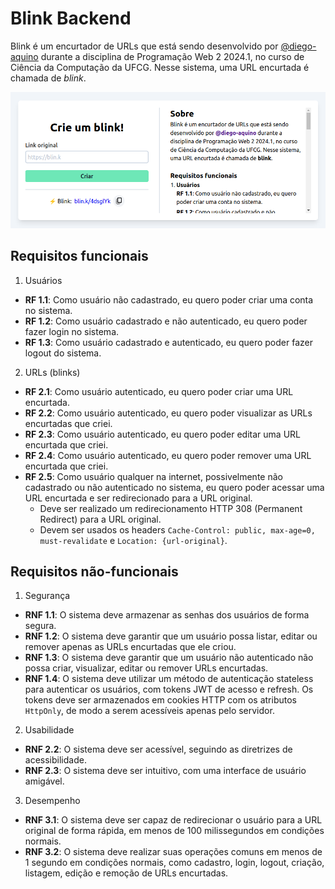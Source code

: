 # Blink Backend

Blink é um encurtador de URLs que está sendo desenvolvido por [@diego-aquino](https://github.com/diego-aquino) durante a
disciplina de Programação Web 2 2024.1, no curso de Ciência da Computação da UFCG. Nesse sistema, uma URL encurtada é
chamada de _blink_.

![Screenshot da interface inicial do Blink](docs/hero.png)

## Requisitos funcionais

1. Usuários

- **RF 1.1**: Como usuário não cadastrado, eu quero poder criar uma conta no sistema.
- **RF 1.2**: Como usuário cadastrado e não autenticado, eu quero poder fazer login no sistema.
- **RF 1.3**: Como usuário cadastrado e autenticado, eu quero poder fazer logout do sistema.

2. URLs (blinks)

- **RF 2.1**: Como usuário autenticado, eu quero poder criar uma URL encurtada.
- **RF 2.2**: Como usuário autenticado, eu quero poder visualizar as URLs encurtadas que criei.
- **RF 2.3**: Como usuário autenticado, eu quero poder editar uma URL encurtada que criei.
- **RF 2.4**: Como usuário autenticado, eu quero poder remover uma URL encurtada que criei.
- **RF 2.5**: Como usuário qualquer na internet, possivelmente não cadastrado ou não autenticado no sistema, eu quero
  poder acessar uma URL encurtada e ser redirecionado para a URL original.
  - Deve ser realizado um redirecionamento HTTP 308 (Permanent Redirect) para a URL original.
  - Devem ser usados os headers `Cache-Control: public, max-age=0, must-revalidate` e `Location: {url-original}`.

## Requisitos não-funcionais

1. Segurança

- **RNF 1.1**: O sistema deve armazenar as senhas dos usuários de forma segura.
- **RNF 1.2**: O sistema deve garantir que um usuário possa listar, editar ou remover apenas as URLs encurtadas que ele
  criou.
- **RNF 1.3**: O sistema deve garantir que um usuário não autenticado não possa criar, visualizar, editar ou remover
  URLs encurtadas.
- **RNF 1.4**: O sistema deve utilizar um método de autenticação stateless para autenticar os usuários, com tokens JWT
  de acesso e refresh. Os tokens deve ser armazenados em cookies HTTP com os atributos `HttpOnly`, de modo a serem
  acessíveis apenas pelo servidor.

2. Usabilidade

- **RNF 2.2**: O sistema deve ser acessível, seguindo as diretrizes de acessibilidade.
- **RNF 2.3**: O sistema deve ser intuitivo, com uma interface de usuário amigável.

3. Desempenho

- **RNF 3.1**: O sistema deve ser capaz de redirecionar o usuário para a URL original de forma rápida, em menos de 100
  milissegundos em condições normais.
- **RNF 3.2**: O sistema deve realizar suas operações comuns em menos de 1 segundo em condições normais, como cadastro,
  login, logout, criação, listagem, edição e remoção de URLs encurtadas.
